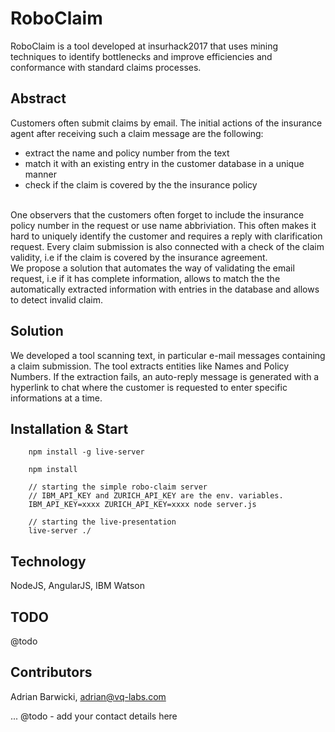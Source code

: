 # RoboClaim

RoboClaim is a tool developed at insurhack2017 that uses mining techniques to identify bottlenecks and improve efficiencies and conformance with standard claims processes.

## Abstract
Customers often submit claims by email. The initial actions of the insurance agent after receiving such a claim message are the following:
* extract the name and policy number from the text
* match it with an existing entry in the customer database in a unique manner
* check if the claim is covered by the the insurance policy
<br />
One observers that the customers often forget to include the insurance policy number in the request or use name abbriviation. This often makes it hard to uniquely identify the customer and requires a reply with clarification request.
Every claim submission is also connected with a check of the claim validity, i.e if the claim is covered by the insurance agreement.
<br />
We propose a solution that automates the way of validating the email request, i.e if it has complete information, allows to match the the automatically extracted information with entries in the database and allows to detect invalid claim.

<br />

## Solution
We developed a tool scanning text, in particular e-mail messages containing a claim submission. The tool extracts entities like Names and Policy Numbers. If the extraction fails, an auto-reply message is generated with a hyperlink to chat where the customer is requested to enter specific informations at a time. 

## Installation & Start
```
    npm install -g live-server

    npm install

    // starting the simple robo-claim server
    // IBM_API_KEY and ZURICH_API_KEY are the env. variables.
    IBM_API_KEY=xxxx ZURICH_API_KEY=xxxx node server.js

    // starting the live-presentation
    live-server ./
```

## Technology
NodeJS, AngularJS, IBM Watson

## TODO
@todo

## Contributors
Adrian Barwicki, adrian@vq-labs.com

... @todo - add your contact details here
